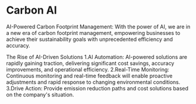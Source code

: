 # Carbon AI
AI-Powered Carbon Footprint Management:
With the power of AI, we are in a new era of carbon footprint management, empowering businesses to achieve their sustainability goals with unprecedented efficiency and accuracy.

The Rise of AI-Driven Solutions
1.AI Automation:
AI-powered solutions are rapidly gaining traction, delivering significant cost savings, accuracy improvements, and operational efficiency.
2.Real-Time Monitoring:
Continuous monitoring and real-time feedback will enable proactive adjustments and rapid response to changing environmental conditions.
3.Drive Action:
Provide emission reduction paths and cost solutions based on the company's situation.




